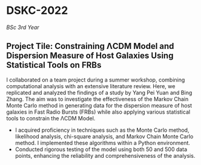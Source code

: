 # DSKC-2022
*BSc 3rd Year*
## Project Tile: Constraining ΛCDM Model and Dispersion Measure of Host Galaxies Using Statistical Tools on FRBs

I collaborated on a team project during a summer workshop, combining computational analysis with an extensive literature review. Here, we replicated and analyzed the findings of a study by Yang Pei Yuan and Bing Zhang. The aim was to investigate the effectiveness of the Markov Chain Monte Carlo method in generating data for the dispersion measure of host galaxies in Fast Radio Bursts (FRBs) while also applying various statistical tools to constrain the ΛCDM Model.

- I acquired proficiency in techniques such as the Monte Carlo method, likelihood analysis, chi-square analysis, and Markov Chain Monte Carlo method. I implemented these algorithms within a Python environment.
- Conducted rigorous testing of the model using both 50 and 500 data points, enhancing the reliability and comprehensiveness of the analysis.
